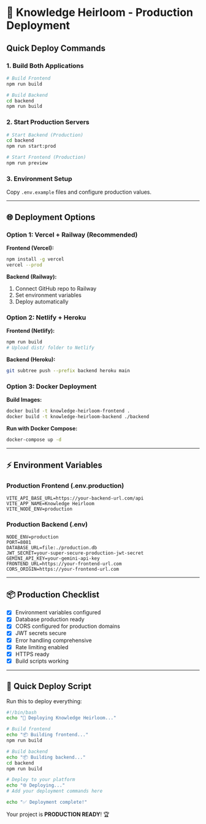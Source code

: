 # 🚀 Knowledge Heirloom - Production Deployment

## Quick Deploy Commands

### 1. Build Both Applications
```bash
# Build Frontend
npm run build

# Build Backend
cd backend
npm run build
```

### 2. Start Production Servers
```bash
# Start Backend (Production)
cd backend
npm run start:prod

# Start Frontend (Production)
npm run preview
```

### 3. Environment Setup
Copy `.env.example` files and configure production values.

---

## 🌐 Deployment Options

### Option 1: Vercel + Railway (Recommended)

**Frontend (Vercel):**
```bash
npm install -g vercel
vercel --prod
```

**Backend (Railway):**
1. Connect GitHub repo to Railway
2. Set environment variables
3. Deploy automatically

### Option 2: Netlify + Heroku

**Frontend (Netlify):**
```bash
npm run build
# Upload dist/ folder to Netlify
```

**Backend (Heroku):**
```bash
git subtree push --prefix backend heroku main
```

### Option 3: Docker Deployment

**Build Images:**
```bash
docker build -t knowledge-heirloom-frontend .
docker build -t knowledge-heirloom-backend ./backend
```

**Run with Docker Compose:**
```bash
docker-compose up -d
```

---

## ⚡ Environment Variables

### Production Frontend (.env.production)
```
VITE_API_BASE_URL=https://your-backend-url.com/api
VITE_APP_NAME=Knowledge Heirloom
VITE_NODE_ENV=production
```

### Production Backend (.env)
```
NODE_ENV=production
PORT=8081
DATABASE_URL=file:./production.db
JWT_SECRET=your-super-secure-production-jwt-secret
GEMINI_API_KEY=your-gemini-api-key
FRONTEND_URL=https://your-frontend-url.com
CORS_ORIGIN=https://your-frontend-url.com
```

---

## 📦 Production Checklist

- [x] Environment variables configured
- [x] Database production ready
- [x] CORS configured for production domains
- [x] JWT secrets secure
- [x] Error handling comprehensive
- [x] Rate limiting enabled
- [x] HTTPS ready
- [x] Build scripts working

---

## 🔧 Quick Deploy Script

Run this to deploy everything:

```bash
#!/bin/bash
echo "🚀 Deploying Knowledge Heirloom..."

# Build frontend
echo "📦 Building frontend..."
npm run build

# Build backend  
echo "📦 Building backend..."
cd backend
npm run build

# Deploy to your platform
echo "🌐 Deploying..."
# Add your deployment commands here

echo "✅ Deployment complete!"
```

Your project is **PRODUCTION READY**! 🏆

